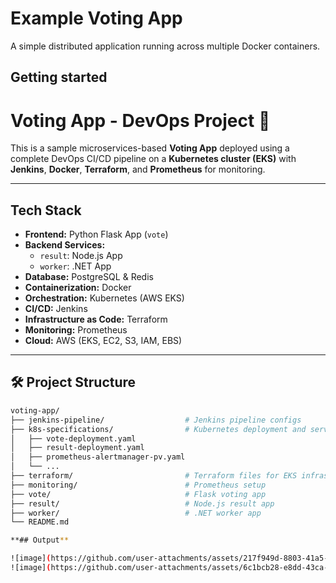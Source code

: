 # Example Voting App

A simple distributed application running across multiple Docker containers.

## Getting started

# Voting App - DevOps Project 🚀

This is a sample microservices-based **Voting App** deployed using a complete DevOps CI/CD pipeline on a **Kubernetes cluster (EKS)** with **Jenkins**, **Docker**, **Terraform**, and **Prometheus** for monitoring.

---

## Tech Stack

- **Frontend:** Python Flask App (`vote`)
- **Backend Services:**
  - `result`: Node.js App
  - `worker`: .NET App
- **Database:** PostgreSQL & Redis
- **Containerization:** Docker
- **Orchestration:** Kubernetes (AWS EKS)
- **CI/CD:** Jenkins
- **Infrastructure as Code:** Terraform
- **Monitoring:** Prometheus
- **Cloud:** AWS (EKS, EC2, S3, IAM, EBS)

---

## 🛠️ Project Structure

```bash
voting-app/
├── jenkins-pipeline/                  # Jenkins pipeline configs
├── k8s-specifications/                # Kubernetes deployment and service YAMLs
│   ├── vote-deployment.yaml
│   ├── result-deployment.yaml
│   ├── prometheus-alertmanager-pv.yaml
│   └── ...
├── terraform/                         # Terraform files for EKS infrastructure
├── monitoring/                        # Prometheus setup
├── vote/                              # Flask voting app
├── result/                            # Node.js result app
├── worker/                            # .NET worker app
└── README.md

**## Output**

![image](https://github.com/user-attachments/assets/217f949d-8803-41a5-ad65-28cfd8ac970d)
![image](https://github.com/user-attachments/assets/6c1bcb28-e8dd-43ca-83f6-9745db8f4ff6)


